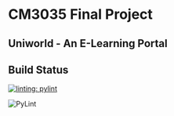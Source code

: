 # CM3035 Final Project
## Uniworld - An E-Learning Portal

## Build Status
[![linting: pylint](https://img.shields.io/badge/linting-pylint-yellowgreen)](https://github.com/pylint-dev/pylint)

![PyLint](https://github.com/adityamukho/cm3035-elearning/actions/workflows/pylint.yml/badge.svg)

